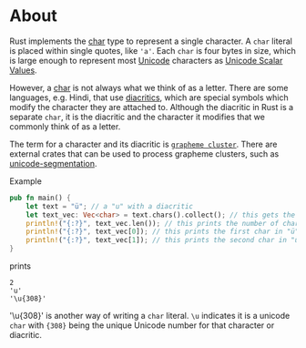 # About

Rust implements the [char][char type] type to represent a single character. A `char` literal is placed within single quotes, like `'a'`.
Each `char` is four bytes in size, which is large enough to represent most [Unicode][unicode] characters as [Unicode Scalar Values][unicode scalar].

However, a [char][character type] is not always what we think of as a letter. There are some languages, e.g. Hindi,  that use [diacritics][diacritics],
which are special symbols which modify the character they are attached to. Although the diacritic in Rust is a separate `char`, it is the diacritic and
the character it modifies that we commonly think of as a letter.

The term for a character and its diacritic is [`grapheme cluster`][grapheme cluster]. There are external crates that can be used to process grapheme clusters,
such as [unicode-segmentation][unicode-segmentation].

Example

```rust
pub fn main() {
    let text = "ü"; // a "u" with a diacritic
    let text_vec: Vec<char> = text.chars().collect(); // this gets the chars in "ü"
    println!("{:?}", text_vec.len()); // this prints the number of chars in "ü"
    println!("{:?}", text_vec[0]); // this prints the first char in "ü"
    println!("{:?}", text_vec[1]); // this prints the second char in "ü"
}
```
prints
```
2
'u'
'\u{308}'
```

'\u{308}' is another way of writing a `char` literal. `\u` indicates it is a unicode `char` with `{308}` being the unique Unicode number for that character
or diacritic.

[char type]: https://doc.rust-lang.org/std/primitive.char.html
[unicode]: http://www.unicode.org/glossary/#unicode
[character type]: https://doc.rust-lang.org/book/ch03-02-data-types.html#the-character-type
[unicode scalar]: http://www.unicode.org/glossary/#unicode_scalar_value
[diacritics]: http://www.unicode.org/glossary/#diacritic
[grapheme cluster]: https://doc.rust-lang.org/book/ch08-02-strings.html#bytes-and-scalar-values-and-grapheme-clusters-oh-my
[unicode-segmentation]: https://crates.io/crates/unicode-segmentation
